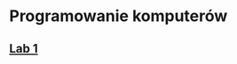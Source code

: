 # Programowanie komputerów

## [Lab 1](https://github.com/MichalKrogulecki/WSB/tree/master/Programowanie%20komputer%C3%B3w/Lab1)
